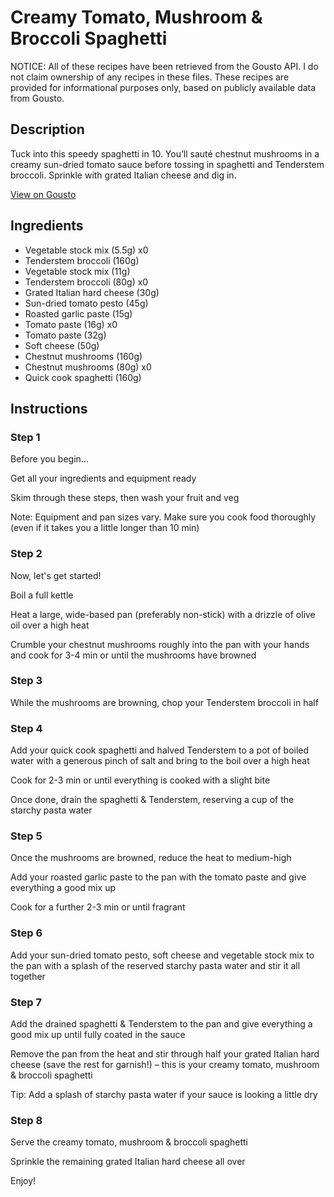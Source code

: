 # Creamy Tomato, Mushroom & Broccoli Spaghetti

NOTICE: All of these recipes have been retrieved from the Gousto API. I do not claim ownership of any recipes in these files. These recipes are provided for informational purposes only, based on publicly available data from Gousto.

## Description

Tuck into this speedy spaghetti in 10. You’ll sauté chestnut mushrooms in a creamy sun-dried tomato sauce before tossing in spaghetti and Tenderstem broccoli. Sprinkle with grated Italian cheese and dig in.

[View on Gousto](https://www.gousto.co.uk/recipes/cookbook/creamy-sun-dried-tomato-mushroom-broccoli-spaghetti)

## Ingredients

- Vegetable stock mix (5.5g) x0
- Tenderstem broccoli (160g)
- Vegetable stock mix (11g)
- Tenderstem broccoli (80g) x0
- Grated Italian hard cheese (30g)
- Sun-dried tomato pesto (45g)
- Roasted garlic paste (15g)
- Tomato paste (16g) x0
- Tomato paste (32g)
- Soft cheese (50g)
- Chestnut mushrooms (160g)
- Chestnut mushrooms (80g) x0
- Quick cook spaghetti (160g)

## Instructions


### Step 1

Before you begin...

Get all your ingredients and equipment ready

Skim through these steps, then wash your fruit and veg

Note: Equipment and pan sizes vary. Make sure you cook food thoroughly (even if it takes you a little longer than 10 min)


### Step 2

Now, let's get started!

Boil a full kettle

Heat a large, wide-based pan (preferably non-stick) with a drizzle of olive oil over a high heat

Crumble your chestnut mushrooms roughly into the pan with your hands and cook for 3-4 min or until the mushrooms have browned


### Step 3

While the mushrooms are browning, chop your Tenderstem broccoli in half


### Step 4

Add your quick cook spaghetti and halved Tenderstem to a pot of boiled water with a generous pinch of salt and bring to the boil over a high heat

Cook for 2-3 min or until everything is cooked with a slight bite

Once done, drain the spaghetti & Tenderstem, reserving a cup of the starchy pasta water


### Step 5

Once the mushrooms are browned, reduce the heat to medium-high

Add your roasted garlic paste to the pan with the tomato paste and give everything a good mix up

Cook for a further 2-3 min or until fragrant


### Step 6

Add your sun-dried tomato pesto, soft cheese and vegetable stock mix to the pan with a splash of the reserved starchy pasta water and stir it all together


### Step 7

Add the drained spaghetti & Tenderstem to the pan and give everything a good mix up until fully coated in the sauce

Remove the pan from the heat and stir through half your grated Italian hard cheese (save the rest for garnish!) – this is your creamy tomato, mushroom & broccoli spaghetti

Tip: Add a splash of starchy pasta water if your sauce is looking a little dry

### Step 8

Serve the creamy tomato, mushroom & broccoli spaghetti

Sprinkle the remaining grated Italian hard cheese all over

Enjoy!

